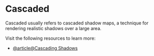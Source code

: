 # Cascaded

Cascaded usually refers to cascaded shadow maps, a technique for rendering realistic shadows over a large area.

Visit the following resources to learn more:

- [@article@Cascading Shadows](https://www.gamedev.net/forums/topic/632574-cascading-shadow-maps-best-approach-to-learn/4988720/)
